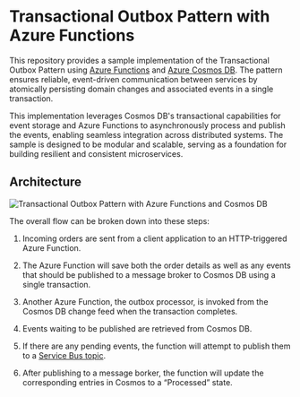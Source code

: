 # Transactional Outbox Pattern with Azure Functions

This repository provides a sample implementation of the Transactional Outbox Pattern using [Azure Functions](https://learn.microsoft.com/azure/azure-functions/functions-overview?pivots) and [Azure Cosmos DB](https://learn.microsoft.com/azure/cosmos-db/introduction). The pattern ensures reliable, event-driven communication between services by atomically persisting domain changes and associated events in a single transaction. 

This implementation leverages Cosmos DB's transactional capabilities for event storage and Azure Functions to asynchronously process and publish the events, enabling seamless integration across distributed systems. The sample is designed to be modular and scalable, serving as a foundation for building resilient and consistent microservices.

## Architecture

![Transactional Outbox Pattern with Azure Functions and Cosmos DB](https://madeofstrings.com/wp-content/uploads/2022/10/outbox-pattern-azure.png)

The overall flow can be broken down into these steps:

1. Incoming orders are sent from a client application to an HTTP-triggered Azure Function.

2. The Azure Function will save both the order details as well as any events that should be published to a message broker to Cosmos DB using a single transaction.

3. Another Azure Function, the outbox processor, is invoked from the Cosmos DB change feed when the transaction completes.

4. Events waiting to be published are retrieved from Cosmos DB.

5. If there are any pending events, the function will attempt to publish them to a [Service Bus topic](https://learn.microsoft.com/azure/service-bus-messaging/service-bus-queues-topics-subscriptions).

6. After publishing to a message borker, the function will update the corresponding entries in Cosmos to a “Processed” state.